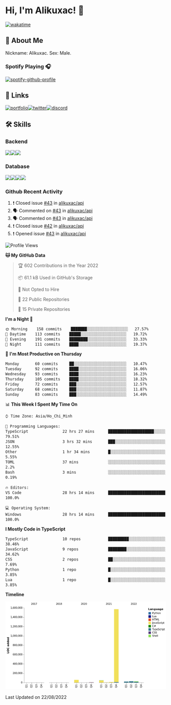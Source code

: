 # Hi, I'm Alikuxac! 👋
[![wakatime](https://wakatime.com/badge/user/f351a39f-05c3-4440-84c7-6444ba23d95e.svg)](https://wakatime.com/@alikuxac)
## 🚀 About Me
Nickname: Alikuxac.
Sex: Male.

### Spotify Playing 🎧
[![spotify-github-profile](https://spotify-github-profile.vercel.app/api/view?uid=1ug46od67cxvdqjx4zr7l33i4&cover_image=true&theme=natemoo-re&bar_color=53b14f&bar_color_cover=false)](https://open.spotify.com/user/1ug46od67cxvdqjx4zr7l33i4)

## 🔗 Links
[![portfolio][portfolio-badge]][website-link][![twitter][twitter-badge]][twitter-link][![discord][discord-badge]][discord-link]

## 🛠 Skills
<!---### Frontend--->

### Backend
[![](https://img.shields.io/badge/C%23-239120?style=for-the-badge&logo=c-sharp&logoColor=white)]()[![](https://img.shields.io/badge/JavaScript-F7DF1E?style=for-the-badge&logo=javascript&logoColor=black)]()[![](https://img.shields.io/badge/TypeScript-007ACC?style=for-the-badge&logo=typescript&logoColor=white)]()
### Database
[![](https://img.shields.io/badge/MySQL-00000F?style=for-the-badge&logo=mysql&logoColor=white)]()[![](https://img.shields.io/badge/MongoDB-4EA94B?style=for-the-badge&logo=mongodb&logoColor=white)]()[![](https://img.shields.io/badge/PostgreSQL-316192?style=for-the-badge&logo=postgresql&logoColor=white)]()[![](https://img.shields.io/badge/Redis-D82C20?style=for-the-badge&logo=RedislogoColor=white)]()
<!---### Tools--->

<!---### Framework--->

### Github Recent Activity
<!--START_SECTION:activity-->
1. ❗️ Closed issue [#43](https://github.com/alikuxac/api/issues/43) in [alikuxac/api](https://github.com/alikuxac/api)
2. 🗣 Commented on [#43](https://github.com/alikuxac/api/issues/43) in [alikuxac/api](https://github.com/alikuxac/api)
3. 🗣 Commented on [#43](https://github.com/alikuxac/api/issues/43) in [alikuxac/api](https://github.com/alikuxac/api)
4. ❗️ Closed issue [#42](https://github.com/alikuxac/api/issues/42) in [alikuxac/api](https://github.com/alikuxac/api)
5. ❗️ Opened issue [#43](https://github.com/alikuxac/api/issues/43) in [alikuxac/api](https://github.com/alikuxac/api)
<!--END_SECTION:activity-->

<!--START_SECTION:waka-->
![Profile Views](http://img.shields.io/badge/Profile%20Views-2-blue)

**🐱 My GitHub Data** 

> 🏆 602 Contributions in the Year 2022
 > 
> 📦 61.1 kB Used in GitHub's Storage 
 > 
> 🚫 Not Opted to Hire
 > 
> 📜 22 Public Repositories 
 > 
> 🔑 15 Private Repositories  
 > 
**I'm a Night 🦉** 

```text
🌞 Morning    158 commits    ███████░░░░░░░░░░░░░░░░░░   27.57% 
🌆 Daytime    113 commits    █████░░░░░░░░░░░░░░░░░░░░   19.72% 
🌃 Evening    191 commits    ████████░░░░░░░░░░░░░░░░░   33.33% 
🌙 Night      111 commits    ████░░░░░░░░░░░░░░░░░░░░░   19.37%

```
📅 **I'm Most Productive on Thursday** 

```text
Monday       60 commits     ██░░░░░░░░░░░░░░░░░░░░░░░   10.47% 
Tuesday      92 commits     ████░░░░░░░░░░░░░░░░░░░░░   16.06% 
Wednesday    93 commits     ████░░░░░░░░░░░░░░░░░░░░░   16.23% 
Thursday     105 commits    ████░░░░░░░░░░░░░░░░░░░░░   18.32% 
Friday       72 commits     ███░░░░░░░░░░░░░░░░░░░░░░   12.57% 
Saturday     68 commits     ███░░░░░░░░░░░░░░░░░░░░░░   11.87% 
Sunday       83 commits     ███░░░░░░░░░░░░░░░░░░░░░░   14.49%

```


📊 **This Week I Spent My Time On** 

```text
⌚︎ Time Zone: Asia/Ho_Chi_Minh

💬 Programming Languages: 
TypeScript               22 hrs 27 mins      ████████████████████░░░░░   79.51% 
JSON                     3 hrs 32 mins       ███░░░░░░░░░░░░░░░░░░░░░░   12.55% 
Other                    1 hr 34 mins        █░░░░░░░░░░░░░░░░░░░░░░░░   5.55% 
TOML                     37 mins             ░░░░░░░░░░░░░░░░░░░░░░░░░   2.2% 
Bash                     3 mins              ░░░░░░░░░░░░░░░░░░░░░░░░░   0.19%

🔥 Editors: 
VS Code                  28 hrs 14 mins      █████████████████████████   100.0%

💻 Operating System: 
Windows                  28 hrs 14 mins      █████████████████████████   100.0%

```

**I Mostly Code in TypeScript** 

```text
TypeScript               10 repos            █████████░░░░░░░░░░░░░░░░   38.46% 
JavaScript               9 repos             ████████░░░░░░░░░░░░░░░░░   34.62% 
CSS                      2 repos             ██░░░░░░░░░░░░░░░░░░░░░░░   7.69% 
Python                   1 repo              █░░░░░░░░░░░░░░░░░░░░░░░░   3.85% 
Lua                      1 repo              █░░░░░░░░░░░░░░░░░░░░░░░░   3.85%

```


**Timeline**

![Chart not found](https://raw.githubusercontent.com/alikuxac/alikuxac/master/charts/bar_graph.png) 


 Last Updated on 22/08/2022
<!--END_SECTION:waka-->

<!--- Link definition --->
[website-link]: https://alikuxac.xyz/
[twitter-link]: https://twitter.com/alikuxac
[discord-link]: https://discord.gg/8yfv46W
[kofi-link]: https://ko-fi.com/alikuxac
[Facebook]: https://www.facebook.com/anikuxac

[Instagram]: https://www.instagram.com/alikuxac/

<!--- Badgee Imag --->
[portfolio-badge]: https://img.shields.io/badge/my_portfolio-000?style=for-the-badge&logo=ko-fi&logoColor=white
[twitter-badge]: https://img.shields.io/badge/twitter-1DA1F2?style=for-the-badge&logo=twitter&logoColor=white
[discord-badge]: https://img.shields.io/badge/Discord-7289DA?style=for-the-badge&logo=discord&logoColor=white
